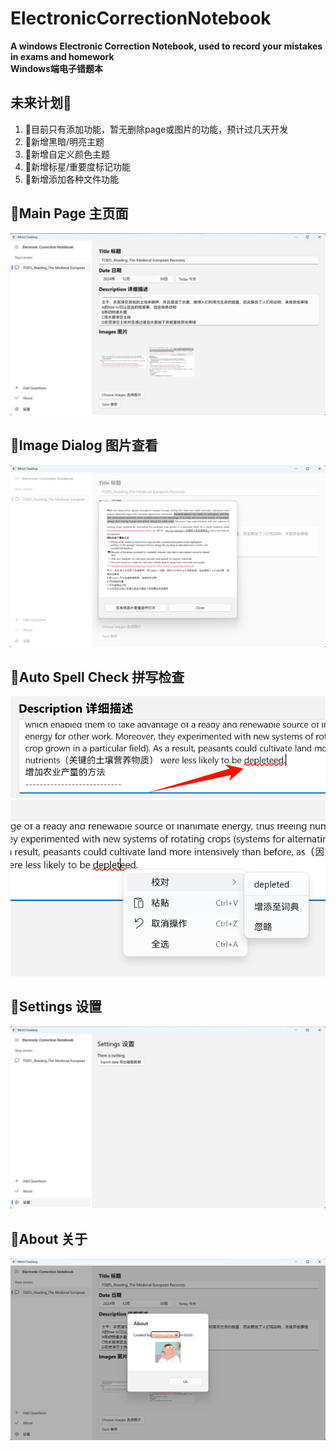 # ElectronicCorrectionNotebook
**A windows Electronic Correction Notebook, used to record your mistakes in exams and homework   
Windows端电子错题本**

## 未来计划🚩   
1. 🎁目前只有添加功能，暂无删除page或图片的功能，预计过几天开发
2. 🎁新增黑暗/明亮主题
3. 🎁新增自定义颜色主题
4. 🎁新增标星/重要度标记功能
5. 🎁新增添加各种文件功能

## 🎁Main Page 主页面
![image](gitImage/page.png)

## 🎁Image Dialog 图片查看
![image](gitImage/imageDialog.png)

## 🎁Auto Spell Check 拼写检查
![image](gitImage/correction1.png)
![image](gitImage/correction2.png)

## 🎁Settings 设置
![image](gitImage/settings_export.png)

## 🎁About 关于
![image](gitImage/about.png)
